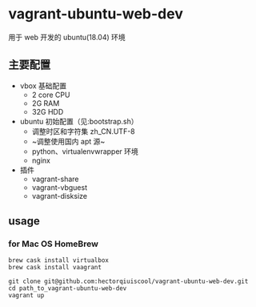# vagrant-ubuntu-web-dev
用于 web 开发的 ubuntu(18.04) 环境

## 主要配置
- vbox 基础配置
  - 2 core CPU
  - 2G RAM
  - 32G HDD
- ubuntu 初始配置（见:bootstrap.sh）
  - 调整时区和字符集 zh_CN.UTF-8
  - ~调整使用国内 apt 源~
  - python、virtualenvwrapper 环境
  - nginx
- 插件
  - vagrant-share
  - vagrant-vbguest
  - vagrant-disksize

## usage


### for Mac OS HomeBrew
```
brew cask install virtualbox
brew cask install vaagrant
```

```
git clone git@github.com:hectorqiuiscool/vagrant-ubuntu-web-dev.git
cd path_to_vagrant-ubuntu-web-dev
vagrant up
```
